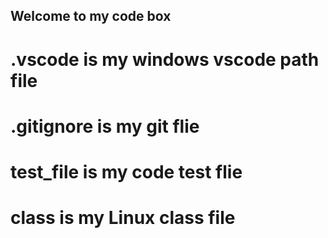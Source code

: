 ## Welcome to my code box
# .vscode is my windows vscode path file
# .gitignore is my git flie
# test_file is my code test flie
# class is my Linux class file 

